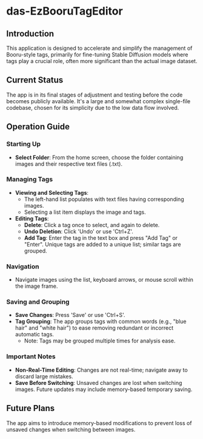 # das-EzBooruTagEditor

## Introduction
This application is designed to accelerate and simplify the management of Booru-style tags, primarily for fine-tuning Stable Diffusion models where tags play a crucial role, often more significant than the actual image dataset.

## Current Status
The app is in its final stages of adjustment and testing before the code becomes publicly available. It's a large and somewhat complex single-file codebase, chosen for its simplicity due to the low data flow involved.

## Operation Guide

### Starting Up
- **Select Folder**: From the home screen, choose the folder containing images and their respective text files (.txt).

### Managing Tags
- **Viewing and Selecting Tags**:
  - The left-hand list populates with text files having corresponding images.
  - Selecting a list item displays the image and tags.
- **Editing Tags**:
  - **Delete**: Click a tag once to select, and again to delete.
  - **Undo Deletion**: Click 'Undo' or use 'Ctrl+Z'.
  - **Add Tag**: Enter the tag in the text box and press "Add Tag" or "Enter". Unique tags are added to a unique list; similar tags are grouped.

### Navigation
- Navigate images using the list, keyboard arrows, or mouse scroll within the image frame.

### Saving and Grouping
- **Save Changes**: Press 'Save' or use 'Ctrl+S'.
- **Tag Grouping**: The app groups tags with common words (e.g., "blue hair" and "white hair") to ease removing redundant or incorrect automatic tags.
  - Note: Tags may be grouped multiple times for analysis ease.

### Important Notes
- **Non-Real-Time Editing**: Changes are not real-time; navigate away to discard large mistakes.
- **Save Before Switching**: Unsaved changes are lost when switching images. Future updates may include memory-based temporary saving.

## Future Plans
The app aims to introduce memory-based modifications to prevent loss of unsaved changes when switching between images.

